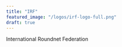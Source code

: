 ```yaml
---
title: "IRF"
featured_image: "/logos/irf-logo-full.png"
draft: true
---
```


International Roundnet Federation
